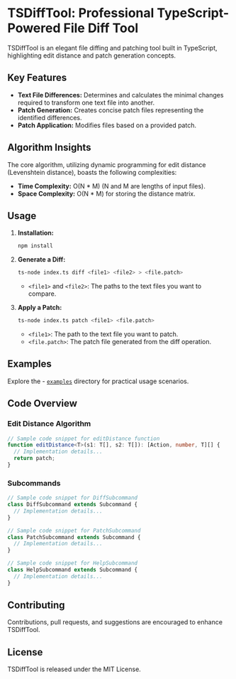 # TSDiffTool: Professional TypeScript-Powered File Diff Tool

TSDiffTool is an elegant file diffing and patching tool built in TypeScript, highlighting edit distance and patch generation concepts.

## Key Features

- **Text File Differences:** Determines and calculates the minimal changes required to transform one text file into another.
- **Patch Generation:** Creates concise patch files representing the identified differences.
- **Patch Application:** Modifies files based on a provided patch.

## Algorithm Insights

The core algorithm, utilizing dynamic programming for edit distance (Levenshtein distance), boasts the following complexities:

- **Time Complexity:** O(N * M) (N and M are lengths of input files).
- **Space Complexity:** O(N * M) for storing the distance matrix.

## Usage

1. **Installation:**
   ```bash
   npm install
   ```

2. **Generate a Diff:**
   ```bash
   ts-node index.ts diff <file1> <file2> > <file.patch>
   ```
   - `<file1>` and `<file2>`: The paths to the text files you want to compare.

3. **Apply a Patch:**
   ```bash
   ts-node index.ts patch <file1> <file.patch>
   ```
   - `<file1>`: The path to the text file you want to patch.
   - `<file.patch>`: The patch file generated from the diff operation.

## Examples
Explore the - [`examples`](examples/example.md) directory for practical usage scenarios.

## Code Overview

### Edit Distance Algorithm

```typescript
// Sample code snippet for editDistance function
function editDistance<T>(s1: T[], s2: T[]): [Action, number, T][] {
  // Implementation details...
  return patch;
}
```

### Subcommands

```typescript
// Sample code snippet for DiffSubcommand
class DiffSubcommand extends Subcommand {
  // Implementation details...
}

// Sample code snippet for PatchSubcommand
class PatchSubcommand extends Subcommand {
  // Implementation details...
}

// Sample code snippet for HelpSubcommand
class HelpSubcommand extends Subcommand {
  // Implementation details...
}
```

## Contributing

Contributions, pull requests, and suggestions are encouraged to enhance TSDiffTool.

## License

TSDiffTool is released under the MIT License.